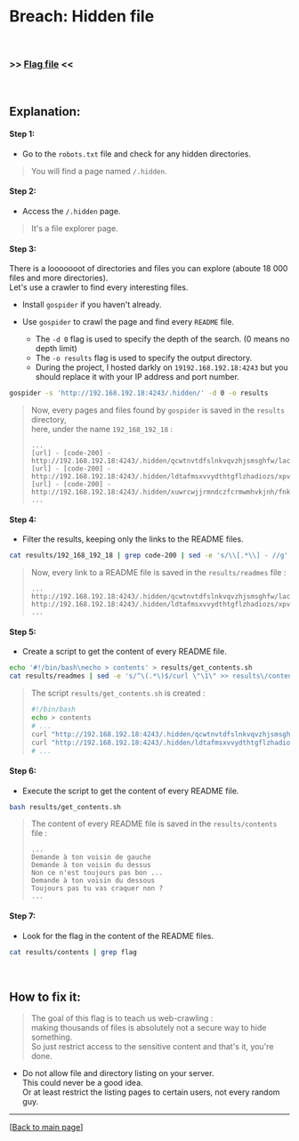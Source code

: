 # Breach: Hidden file


<br>

### >> [Flag file](../flag) <<

<br>


## Explanation:


#### Step 1:

- Go to the `robots.txt` file and check for any hidden directories.

> You will find a page named `/.hidden`.


#### Step 2:

- Access the `/.hidden` page.

> It's a file explorer page.


#### Step 3:

There is a looooooot of directories and files you can explore (aboute 18 000 files and more directories).<br>
Let's use a crawler to find every interesting files.

- Install `gospider` if you haven't already.

- Use `gospider` to crawl the page and find every `README` file.
  - The `-d 0` flag is used to specify the depth of the search. (0 means no depth limit)
  - The `-o results` flag is used to specify the output directory.
  - During the project, I hosted darkly on `19192.168.192.18:4243` but you should replace it with your IP address and port number.
```bash
gospider -s 'http://192.168.192.18:4243/.hidden/' -d 0 -o results
```

> Now, every pages and files found by `gospider` is saved in the `results` directory,<br>
>   here, under the name `192_168_192_18` :
> ```
> ...
> [url] - [code-200] - http://192.168.192.18:4243/.hidden/qcwtnvtdfslnkvqvzhjsmsghfw/lacqgphmpkmzjmaojyqnasjyvj/pupwvwozdhgnvmzdktffjxfiqc/README
> [url] - [code-200] - http://192.168.192.18:4243/.hidden/ldtafmsxvvydthtgflzhadiozs/xpvwxitxurnldvlkeyedmlsson/hrgjwugrgpxlrwntddjeoizipk/README
> [url] - [code-200] - http://192.168.192.18:4243/.hidden/xuwrcwjjrmndczfcrmwmhvkjnh/fnkbjkxzduuctvrzpvpdsllkwm/yivtvgtfhotbwchtwottzwghaa/
> ...
> ```


#### Step 4:

- Filter the results, keeping only the links to the README files.
```bash
cat results/192_168_192_18 | grep code-200 | sed -e 's/\\[.*\\] - //g' | grep -E '\.hidden/.*/README' > results/readmes
```

> Now, every link to a README file is saved in the `results/readmes` file :
> ```
> ...
> http://192.168.192.18:4243/.hidden/qcwtnvtdfslnkvqvzhjsmsghfw/lacqgphmpkmzjmaojyqnasjyvj/pupwvwozdhgnvmzdktffjxfiqc/README
> http://192.168.192.18:4243/.hidden/ldtafmsxvvydthtgflzhadiozs/xpvwxitxurnldvlkeyedmlsson/hrgjwugrgpxlrwntddjeoizipk/README
> ...
> ```


#### Step 5:

- Create a script to get the content of every README file.
```bash
echo '#!/bin/bash\necho > contents' > results/get_contents.sh
cat results/readmes | sed -e 's/^\(.*\)$/curl \"\1\" >> results\/contents/g' >> results/get_contents.sh
```

> The script `results/get_contents.sh` is created :
> ```bash
> #!/bin/bash
> echo > contents
> # ...
> curl "http://192.168.192.18:4243/.hidden/qcwtnvtdfslnkvqvzhjsmsghfw/lacqgphmpkmzjmaojyqnasjyvj/pupwvwozdhgnvmzdktffjxfiqc/README" >> results/contents
> curl "http://192.168.192.18:4243/.hidden/ldtafmsxvvydthtgflzhadiozs/xpvwxitxurnldvlkeyedmlsson/hrgjwugrgpxlrwntddjeoizipk/README" >> results/contents
> # ...
> ```


#### Step 6:

- Execute the script to get the content of every README file.
```bash
bash results/get_contents.sh
```

> The content of every README file is saved in the `results/contents` file :
> ```
> ...
> Demande à ton voisin de gauche  
> Demande à ton voisin du dessus  
> Non ce n'est toujours pas bon ...
> Demande à ton voisin du dessous 
> Toujours pas tu vas craquer non ?
> ...
> ```


#### Step 7:

- Look for the flag in the content of the README files.
```bash
cat results/contents | grep flag
```


<br>


## How to fix it:

> The goal of this flag is to teach us web-crawling :<br>
> making thousands of files is absolutely not a secure way to hide something.<br>
> So just restrict access to the sensitive content and that's it, you're done.

- Do not allow file and directory listing on your server.<br>
  This could never be a good idea.<br>
  Or at least restrict the listing pages to certain users, not every random guy.


---

[[Back to main page](/#darkly)]
